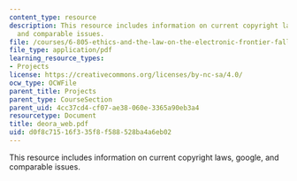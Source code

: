 ```yaml
---
content_type: resource
description: This resource includes information on current copyright laws, google,
  and comparable issues.
file: /courses/6-805-ethics-and-the-law-on-the-electronic-frontier-fall-2005/d0f8c71516f335f8f588528ba4a6eb02_deora_web.pdf
file_type: application/pdf
learning_resource_types:
- Projects
license: https://creativecommons.org/licenses/by-nc-sa/4.0/
ocw_type: OCWFile
parent_title: Projects
parent_type: CourseSection
parent_uid: 4cc37cd4-cf07-ae38-060e-3365a90eb3a4
resourcetype: Document
title: deora_web.pdf
uid: d0f8c715-16f3-35f8-f588-528ba4a6eb02
---
```

This resource includes information on current copyright laws, google, and comparable issues.